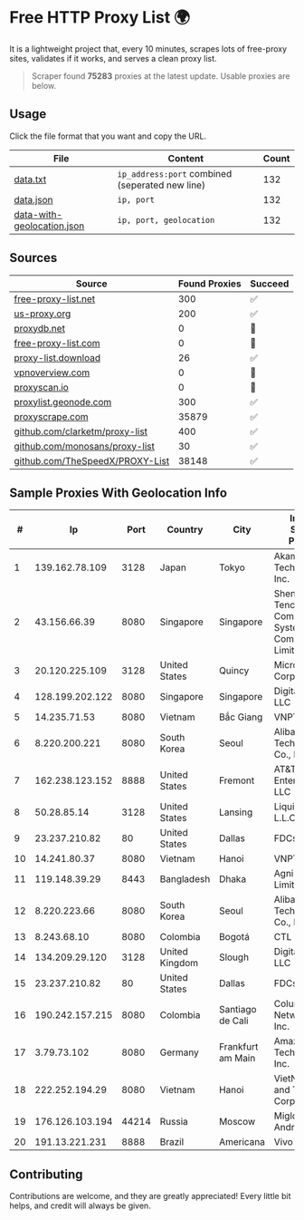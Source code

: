 
# Free HTTP Proxy List 🌍

It is a lightweight project that, every 10 minutes, scrapes lots of free-proxy sites, validates if it works, and serves a clean proxy list.


> Scraper found **75283** proxies at the latest update. Usable proxies are below.

## Usage

Click the file format that you want and copy the URL.


|File|Content|Count|
|----|-------|-----|
|[data.txt](https://raw.githubusercontent.com/themiralay/Proxy-List-World/master/data.txt)|`ip_address:port` combined (seperated new line)|132|
|[data.json](https://raw.githubusercontent.com/themiralay/Proxy-List-World/master/data.json)|`ip, port`|132|
|[data-with-geolocation.json](https://raw.githubusercontent.com/themiralay/Proxy-List-World/master/data-with-geolocation.json)|`ip, port, geolocation`|132|

## Sources

|Source|Found Proxies|Succeed|
|------|-------------|-------|
|[free-proxy-list.net](https://free-proxy-list.net)|300|✅|
|[us-proxy.org](https://www.us-proxy.org)|200|✅|
|[proxydb.net](http://proxydb.net)|0|🚫|
|[free-proxy-list.com](https://free-proxy-list.com/?page=&port=&type%5B%5D=http&type%5B%5D=https&up_time=0&search=Search)|0|🚫|
|[proxy-list.download](https://www.proxy-list.download/HTTP)|26|✅|
|[vpnoverview.com](https://vpnoverview.com/privacy/anonymous-browsing/free-proxy-servers)|0|🚫|
|[proxyscan.io](https://www.proxyscan.io)|0|🚫|
|[proxylist.geonode.com](https://proxylist.geonode.com/api/proxy-list?limit=300&page=1&sort_by=lastChecked&sort_type=desc&protocols=http,https)|300|✅|
|[proxyscrape.com](https://api.proxyscrape.com/v2/?request=displayproxies&protocol=http&timeout=10000&country=all&ssl=all&anonymity=all)|35879|✅|
|[github.com/clarketm/proxy-list](https://raw.githubusercontent.com/clarketm/proxy-list/master/proxy-list-raw.txt)|400|✅|
|[github.com/monosans/proxy-list](https://raw.githubusercontent.com/monosans/proxy-list/main/proxies/http.txt)|30|✅|
|[github.com/TheSpeedX/PROXY-List](https://raw.githubusercontent.com/TheSpeedX/PROXY-List/master/http.txt)|38148|✅|


## Sample Proxies With Geolocation Info

|#|Ip|Port|Country|City|Internet Service Provider|
|-|--|----|-------|----|-------------------------|
|1|139.162.78.109|3128|Japan|Tokyo|Akamai Technologies, Inc.|
|2|43.156.66.39|8080|Singapore|Singapore|Shenzhen Tencent Computer Systems Company Limited|
|3|20.120.225.109|3128|United States|Quincy|Microsoft Corporation|
|4|128.199.202.122|8080|Singapore|Singapore|DigitalOcean, LLC|
|5|14.235.71.53|8080|Vietnam|Bắc Giang|VNPT|
|6|8.220.200.221|8080|South Korea|Seoul|Alibaba (US) Technology Co., Ltd.|
|7|162.238.123.152|8888|United States|Fremont|AT&T Enterprises, LLC|
|8|50.28.85.14|3128|United States|Lansing|Liquid Web, L.L.C|
|9|23.237.210.82|80|United States|Dallas|FDCservers.net|
|10|14.241.80.37|8080|Vietnam|Hanoi|VNPT|
|11|119.148.39.29|8443|Bangladesh|Dhaka|Agni Systems Limited|
|12|8.220.223.66|8080|South Korea|Seoul|Alibaba (US) Technology Co., Ltd.|
|13|8.243.68.10|8080|Colombia|Bogotá|CTL Colombia|
|14|134.209.29.120|3128|United Kingdom|Slough|DigitalOcean, LLC|
|15|23.237.210.82|80|United States|Dallas|FDCservers.net|
|16|190.242.157.215|8080|Colombia|Santiago de Cali|Columbus Networks USA, Inc.|
|17|3.79.73.102|8080|Germany|Frankfurt am Main|Amazon Technologies Inc.|
|18|222.252.194.29|8080|Vietnam|Hanoi|VietNam Post and Telecom Corporation|
|19|176.126.103.194|44214|Russia|Moscow|Miglovets Egor Andreevich|
|20|191.13.221.231|8888|Brazil|Americana|Vivo|



## Contributing

Contributions are welcome, and they are greatly appreciated! Every
little bit helps, and credit will always be given.

